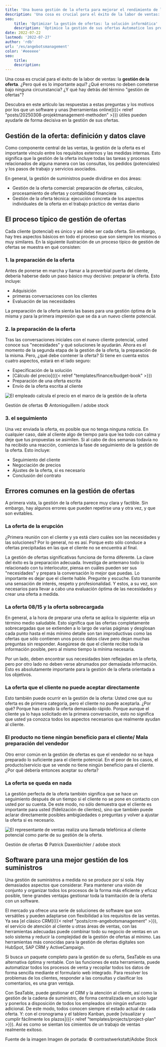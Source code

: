 ```yaml
---
title: 'Una buena gestión de la oferta para mejorar el rendimiento de las ventas'
description: 'Una cosa es crucial para el éxito de la labor de ventas: la gestión de la oferta. Pero, ¿qué es importante aquí? ¿Qué errores no deben cometerse bajo ningún concepto? ¿Y qué significa realmente el término "gestión de ofertas"? En este artículo encontrará las respuestas a estas preguntas y las razones por las que un software y unas herramientas en línea útiles pueden ayudarle significativamente en la gestión de ofertas.'
seo:
    title: 'Optimizar la gestión de ofertas: la solución informática'
    description: 'Optimice la gestión de sus ofertas Automatice los procesos de venta, gestione los datos de forma centralizada y mantenga una visión de conjunto en todo momento.'
date: 2022-07-22
lastmod: '2022-07-27'
author: 'rdb'
url: '/es/angebotsmanagement'
color: '#eeeeee'
seo:
    title:
    description:
---
```


Una cosa es crucial para el éxito de la labor de ventas: la **gestión de la oferta**. ¿Pero qué es lo importante aquí? ¿Qué errores no deben cometerse bajo ninguna circunstancia? ¿Y qué hay detrás del término "gestión de ofertas"?

Descubra en este artículo las respuestas a estas preguntas y los motivos por los que un software y unas [herramientas online]({{< relref "posts/20250308-projektmanagement-methoden" >}}) útiles pueden ayudarle de forma decisiva en la gestión de sus ofertas.

## Gestión de la oferta: definición y datos clave

Como componente central de las ventas, la gestión de la oferta es el importante vínculo entre los requisitos externos y las medidas internas. Esto significa que la gestión de la oferta incluye todas las tareas y procesos relacionados de alguna manera con las consultas, los pedidos (potenciales) y los pasos de trabajo y servicios asociados.

En general, la gestión de suministros puede dividirse en dos áreas:

- Gestión de la oferta comercial: preparación de ofertas, cálculos, procesamiento de ofertas y contabilidad financiera
- Gestión de la oferta técnica: ejecución concreta de los aspectos individuales de la oferta en el trabajo práctico de ventas diario

## El proceso típico de gestión de ofertas

Cada cliente (potencial) es único y así debe ser cada oferta. Sin embargo, hay tres aspectos básicos en todo el proceso que son siempre los mismos o muy similares. En la siguiente ilustración de un proceso típico de gestión de ofertas se muestra en qué consisten:

### 1\. la preparación de la oferta

Antes de ponerse en marcha y llamar a la proverbial puerta del cliente, debería haberse dado un paso básico muy decisivo: preparar la oferta. Esto incluye:

- Adquisición
- primeras conversaciones con los clientes
- Evaluación de las necesidades

La preparación de la oferta sienta las bases para una gestión óptima de la misma y para la primera impresión que se da a un nuevo cliente potencial.

### 2\. la preparación de la oferta

Tras las conversaciones iniciales con el nuevo cliente potencial, usted conoce sus "necesidades" y qué soluciones le ayudarán. Ahora es el momento de la segunda etapa de la gestión de la oferta, la preparación de la misma. Pero, ¿qué debe contener la oferta? Si tiene en cuenta estos cuatro aspectos, estará en el lado seguro:

- Especificación de la solución
- [Cálculo del precio]({{< relref "templates/finance/budget-book" >}})
- Preparación de una oferta escrita
- Envío de la oferta escrita al cliente

![El empleado calcula el precio en el marco de la gestión de la oferta](Angebotsmanagement_AdobeStock_200001435-711x474.jpg)

Gestión de ofertas © Antonioguillem / adobe stock

### 3\. el seguimiento

Una vez enviada la oferta, es posible que no tenga ninguna noticia. En cualquier caso, dale al cliente algo de tiempo para que lea todo con calma y deje que tus propuestas se asimilen. Si al cabo de dos semanas todavía no ha recibido una reacción, comienza la fase de seguimiento de la gestión de la oferta. Esto incluye:

- Seguimiento del cliente
- Negociación de precios
- Ajustes de la oferta, si es necesario
- Conclusión del contrato

## Errores comunes en la gestión de ofertas

A primera vista, la gestión de la oferta parece muy clara y factible. Sin embargo, hay algunos errores que pueden repetirse una y otra vez, y que son evitables.

### La oferta de la erupción

¿Primera reunión con el cliente y ya está claro cuáles son las necesidades y las soluciones? Por lo general, no es así. Porque esto sólo conduce a ofertas precipitadas en las que el cliente no se encuentra al final.

La gestión de ofertas significativas funciona de forma diferente. La clave del éxito es la preparación adecuada. Investiga de antemano todo lo relacionado con tu interlocutor, piensa en cuáles pueden ser sus "necesidades" y prepara la conversación lo mejor que puedas. Lo importante es dejar que el cliente hable. Pregunte y escuche. Esto transmite una sensación de interés, respeto y profesionalidad. Y estos, a su vez, son necesarios para llevar a cabo una evaluación óptima de las necesidades y crear una oferta a medida.

### La oferta 08/15 y la oferta sobrecargada

En general, a la hora de preparar una oferta se aplica lo siguiente: elija un término medio saludable. Esto significa que las ofertas completamente sobrecargadas que se extienden a lo largo de varias páginas y desglosan cada punto hasta el más mínimo detalle son tan improductivas como las ofertas que sólo contienen unos pocos datos clave pero dejan muchas preguntas sin responder. Asegúrese de que el cliente recibe toda la información posible, pero al mismo tiempo la mínima necesaria.

Por un lado, deben encontrar sus necesidades bien reflejadas en la oferta, pero por otro lado no deben verse abrumados por demasiada información. Esto es absolutamente importante para la gestión de la oferta orientada a los objetivos.

### La oferta que el cliente no puede aceptar directamente

Esto también puede ocurrir en la gestión de la oferta: Usted cree que su oferta es de primera categoría, pero el cliente no puede aceptarla. ¿Por qué? Porque has creado la oferta demasiado rápido. Porque aunque el cliente ya lo haya solicitado en la primera conversación, esto no significa que usted ya conozca todos los aspectos necesarios que realmente ayudan al cliente.

### El producto no tiene ningún beneficio para el cliente/ Mala preparación del vendedor

Otro error común en la gestión de ofertas es que el vendedor no se haya preparado lo suficiente para el cliente potencial. En el peor de los casos, el producto/servicio que se vende no tiene ningún beneficio para el cliente. ¿Por qué debería entonces aceptar su oferta?

### La oferta se queda en nada

La gestión perfecta de la oferta también significa que se hace un seguimiento después de un tiempo si el cliente no se pone en contacto con usted por su cuenta. De este modo, no sólo demuestra que el cliente es importante para usted (fidelización de clientes), sino que también puede aclarar directamente posibles ambigüedades o preguntas y volver a ajustar la oferta si es necesario.

![El representante de ventas realiza una llamada telefónica al cliente potencial como parte de su gestión de la oferta.](Angebotsmanagement_AdobeStock_171176926-711x474.jpg)

Gestión de ofertas © Patrick Daxenbichler / adobe stock

## Software para una mejor gestión de los suministros

Una gestión de suministros a medida no se produce por sí sola. Hay demasiados aspectos que considerar. Para mantener una visión de conjunto y organizar todos los procesos de la forma más eficiente y eficaz posible, tiene grandes ventajas gestionar toda la tramitación de la oferta con un software.

El mercado ya ofrece una serie de soluciones de software que son versátiles y pueden adaptarse con flexibilidad a los requisitos de las ventas. Ya sea [el clásico CRM]({{< relref "posts/crm-angebotsmanagement" >}}), el servicio de atención al cliente u otras áreas de ventas, con las herramientas adecuadas puede combinar todo su negocio de ventas en un solo sistema y reducir la complejidad de la gestión de ofertas al mínimo. Las herramientas más conocidas para la gestión de ofertas digitales son HubSpot, SAP CRM y ActiveCampaign.

Si busca un paquete completo para la gestión de su oferta, SeaTable es una alternativa óptima y rentable. Con las funciones de esta herramienta, puede automatizar todos los procesos de venta y recopilar todos los datos de forma sencilla mediante el formulario web integrado. Para resolver los problemas de los clientes, responder a las consultas y clasificar los comentarios, es una gran ventaja.

Con SeaTable, puede gestionar el CRM y la atención al cliente, así como la gestión de la cadena de suministro, de forma centralizada en un solo lugar y ponerlos a disposición de todos los empleados sin ningún esfuerzo adicional. De este modo, todos conocen siempre el estado actual de cada oferta. Y: con el cronograma y el tablero Kanban, puede [visualizar y cumplir fácilmente los plazos]({{< relref "templates/projects/project-plan" >}}). Así es como se sientan los cimientos de un trabajo de ventas realmente exitoso.

Fuente de la imagen Imagen de portada: © contrastwerkstatt/Adobe Stock
